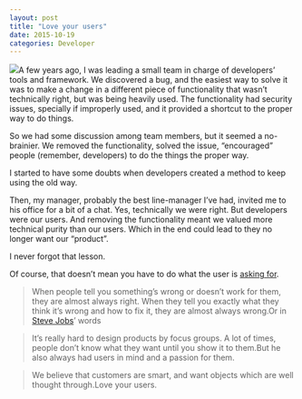 ```yaml
---
layout: post
title: "Love your users"
date: 2015-10-19
categories: Developer
---
```


![](/img/1*hf3LARwK7-Y6UJ3rDQJQoQ.jpeg)A few years ago, I was leading a small team in charge of developers’ tools and framework. We discovered a bug, and the easiest way to solve it was to make a change in a different piece of functionality that wasn’t technically right, but was being heavily used. The functionality had security issues, specially if improperly used, and it provided a shortcut to the proper way to do things.

So we had some discussion among team members, but it seemed a no-brainier. We removed the functionality, solved the issue, “encouraged” people (remember, developers) to do the things the proper way.

I started to have some doubts when developers created a method to keep using the old way.

Then, my manager, probably the best line-manager I’ve had, invited me to his office for a bit of a chat. Yes, technically we were right. But developers were our users. And removing the functionality meant we valued more technical purity than our users. Which in the end could lead to they no longer want our “product”.

I never forgot that lesson.

Of course, that doesn’t mean you have to do what the user is [asking for](http://www.goodreads.com/quotes/477087-remember-when-people-tell-you-something-s-wrong-or-doesn-t-work).

> When people tell you something’s wrong or doesn’t work for them, they are almost always right. When they tell you exactly what they think it’s wrong and how to fix it, they are almost always wrong.Or in [Steve Jobs](https://en.wikiquote.org/wiki/Steve_Jobs)’ words

> It’s really hard to design products by focus groups. A lot of times, people don’t know what they want until you show it to them.But he also always had users in mind and a passion for them.

> We believe that customers are smart, and want objects which are well thought through.Love your users.
